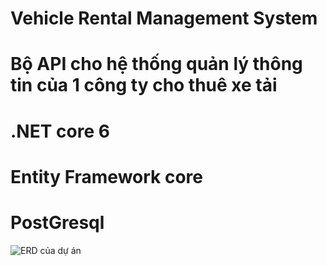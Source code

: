 # Vehicle Rental Management System
# Bộ API cho hệ thống quản lý thông tin của 1 công ty cho thuê xe tải


# .NET core 6
# Entity Framework core
# PostGresql

![ERD của dự án](https://drive.google.com/file/d/1pnoq56tkTy9JxqT6XsNJ7NTrQZ_EEJfr/view?usp=sharing)


